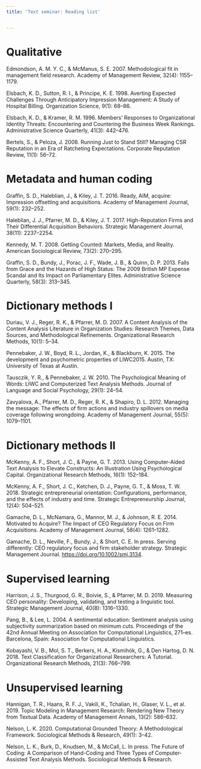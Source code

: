 ```yaml
---
title: 'Text seminar: Reading list'


---
```



# Qualitative

Edmondson, A. M. Y. C., & McManus, S. E. 2007. Methodological fit in management field research. Academy of Management Review, 32(4): 1155–1179.

Elsbach, K. D., Sutton, R. I., & Principe, K. E. 1998. Averting Expected Challenges Through Anticipatory Impression Management: A Study of Hospital Billing. Organization Science, 9(1): 68–86.

Elsbach, K. D., & Kramer, R. M. 1996. Members’ Responses to Organizational Identity Threats: Encountering and Countering the Business Week Rankings. Administrative Science Quarterly, 41(3): 442–476.

Bertels, S., & Peloza, J. 2008. Running Just to Stand Still? Managing CSR Reputation in an Era of Ratcheting Expectations. Corporate Reputation Review, 11(1): 56–72.


# Metadata and human coding

Graffin, S. D., Haleblian, J., & Kiley, J. T. 2016. Ready, AIM, acquire: Impression offsetting and acquisitions. Academy of Management Journal, 59(1): 232–252.

Haleblian, J. J., Pfarrer, M. D., & Kiley, J. T. 2017. High-Reputation Firms and Their Differential Acquisition Behaviors. Strategic Management Journal, 38(11): 2237–2254.

Kennedy, M. T. 2008. Getting Counted: Markets, Media, and Reality. American Sociological Review, 73(2): 270–295.

Graffin, S. D., Bundy, J., Porac, J. F., Wade, J. B., & Quinn, D. P. 2013. Falls from Grace and the Hazards of High Status: The 2009 British MP Expense Scandal and Its Impact on Parliamentary Elites. Administrative Science Quarterly, 58(3): 313–345.


# Dictionary methods I

Duriau, V. J., Reger, R. K., & Pfarrer, M. D. 2007. A Content Analysis of the Content Analysis Literature in Organization Studies: Research Themes, Data Sources, and Methodological Refinements. Organizational Research Methods, 10(1): 5–34.

Pennebaker, J. W., Boyd, R. L., Jordan, K., & Blackburn, K. 2015. The development and psychometric properties of LIWC2015. Austin, TX: University of Texas at Austin.

Tausczik, Y. R., & Pennebaker, J. W. 2010. The Psychological Meaning of Words: LIWC and Computerized Text Analysis Methods. Journal of Language and Social Psychology, 29(1): 24–54.

Zavyalova, A., Pfarrer, M. D., Reger, R. K., & Shapiro, D. L. 2012. Managing the message: The effects of firm actions and industry spillovers on media coverage following wrongdoing. Academy of Management Journal, 55(5): 1079–1101.


# Dictionary methods II

McKenny, A. F., Short, J. C., & Payne, G. T. 2013. Using Computer-Aided Text Analysis to Elevate Constructs: An Illustration Using Psychological Capital. Organizational Research Methods, 16(1): 152–184.

McKenny, A. F., Short, J. C., Ketchen, D. J., Payne, G. T., & Moss, T. W. 2018. Strategic entrepreneurial orientation: Configurations, performance, and the effects of industry and time. Strategic Entrepreneurship Journal, 12(4): 504–521.

Gamache, D. L., McNamara, G., Mannor, M. J., & Johnson, R. E. 2014. Motivated to Acquire? The Impact of CEO Regulatory Focus on Firm Acquisitions. Academy of Management Journal, 58(4): 1261–1282.

Gamache, D. L., Neville, F., Bundy, J., & Short, C. E. In press. Serving differently: CEO regulatory focus and firm stakeholder strategy. Strategic Management Journal. https://doi.org/10.1002/smj.3134.


# Supervised learning

Harrison, J. S., Thurgood, G. R., Boivie, S., & Pfarrer, M. D. 2019. Measuring CEO personality: Developing, validating, and testing a linguistic tool. Strategic Management Journal, 40(8): 1316–1330.

Pang, B., & Lee, L. 2004. A sentimental education: Sentiment analysis using subjectivity summarization based on minimum cuts. Proceedings of the 42nd Annual Meeting on Association for Computational Linguistics, 271–es. Barcelona, Spain: Association for Computational Linguistics.

Kobayashi, V. B., Mol, S. T., Berkers, H. A., Kismihók, G., & Den Hartog, D. N. 2018. Text Classification for Organizational Researchers: A Tutorial. Organizational Research Methods, 21(3): 766–799.


# Unsupervised learning

Hannigan, T. R., Haans, R. F. J., Vakili, K., Tchalian, H., Glaser, V. L., et al. 2019. Topic Modeling in Management Research: Rendering New Theory from Textual Data. Academy of Management Annals, 13(2): 586–632.

Nelson, L. K. 2020. Computational Grounded Theory: A Methodological Framework. Sociological Methods & Research, 49(1): 3–42.

Nelson, L. K., Burk, D., Knudsen, M., & McCall, L. In press. The Future of Coding: A Comparison of Hand-Coding and Three Types of Computer-Assisted Text Analysis Methods. Sociological Methods & Research.
